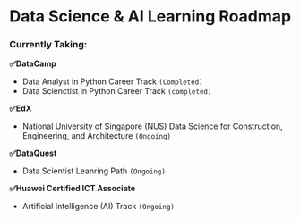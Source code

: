 # Data Science & AI Learning Roadmap

### Currently Taking: 
**✅DataCamp**
- Data Analyst in Python Career Track `(Completed)`
- Data Scienctist in Python Career Track `(completed)`

**✅EdX**
- National University of Singapore (NUS) Data Science for Construction, Engineering, and Architecture `(Ongoing)`

**✅DataQuest**
- Data Scientist Leanring Path `(Ongoing)`

**✅Huawei Certified ICT Associate**
- Artificial Intelligence (AI) Track `(Ongoing)`

